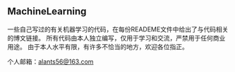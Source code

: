 ## MachineLearning

一些自己写过的有关机器学习的代码，在每份READEME文件中给出了与代码相关的博文链接。
所有代码由本人独立编写，仅用于学习和交流，严禁用于任何商业用途。
由于本人水平有限，有许多不恰当的地方，欢迎各位指正。

个人邮箱：<alants56@163.com>
